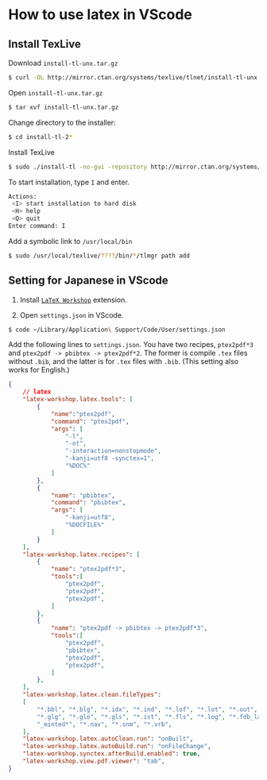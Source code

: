 # How to use latex in VScode

## Install TexLive

Download `install-tl-unx.tar.gz`
```zsh
$ curl -OL http://mirror.ctan.org/systems/texlive/tlnet/install-tl-unx.tar.gz
```

Open `install-tl-unx.tar.gz`
```zsh
$ tar xvf install-tl-unx.tar.gz
```

Change directory to the installer:
```zsh
$ cd install-tl-2*
```

Install TexLive
```zsh
$ sudo ./install-tl -no-gui -repository http://mirror.ctan.org/systems/texlive/tlnet/
```

To start installation, type `I` and enter.
```zsh
Actions:
 <I> start installation to hard disk
 <H> help
 <Q> quit
Enter command: I
```

Add a symbolic link to `/usr/local/bin`
```zsh
$ sudo /usr/local/texlive/????/bin/*/tlmgr path add
```

## Setting for Japanese in VScode

1. Install [`LaTeX Workshop`](https://marketplace.visualstudio.com/items?itemName=James-Yu.latex-workshop) extension.

2. Open `settings.json` in VScode.
```zsh
$ code ~/Library/Application\ Support/Code/User/settings.json
```

Add the following lines to `settings.json`.
You have two recipes, `ptex2pdf*3` and `ptex2pdf -> pbibtex -> ptex2pdf*2`. The former is compile `.tex` files without `.bib`, and the latter is for `.tex` files with `.bib`. (This setting also works for English.)
```json
{
    // latex
    "latex-workshop.latex.tools": [
        {
            "name":"ptex2pdf",
            "command": "ptex2pdf",
            "args": [
                "-l",
                "-ot",
                "-interaction=nonstopmode",
                "-kanji=utf8 -synctex=1",
                "%DOC%"
            ]
        },
        {
            "name": "pbibtex",
            "command": "pbibtex",
            "args": [
                "-kanji=utf8",
                "%DOCFILE%"
            ]
        }
    ],
    "latex-workshop.latex.recipes": [
        {
            "name": "ptex2pdf*3",
            "tools":[
                "ptex2pdf",
                "ptex2pdf",
                "ptex2pdf",
            ]
        },
        {
            "name": "ptex2pdf -> pbibtex -> ptex2pdf*3",
            "tools":[
                "ptex2pdf",
                "pbibtex",
                "ptex2pdf",
                "ptex2pdf",
            ]
        },
    ],
    "latex-workshop.latex.clean.fileTypes":
    [
        "*.bbl", "*.blg", "*.idx", "*.ind", "*.lof", "*.lot", "*.out", "*.toc", "*.acn", "*.acr", "*.alg",
        "*.glg", "*.glo", "*.gls", "*.ist", "*.fls", "*.log", "*.fdb_latexmk", "*.synctex.gz",
        "_minted*", "*.nav", "*.snm", "*.vrb",
    ],
    "latex-workshop.latex.autoClean.run": "onBuilt",
    "latex-workshop.latex.autoBuild.run": "onFileChange",
    "latex-workshop.synctex.afterBuild.enabled": true,
    "latex-workshop.view.pdf.viewer": "tab",
}
```

